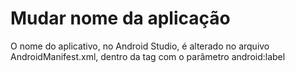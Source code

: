 # Mudar nome da aplicação

O nome do aplicativo, no Android Studio, é alterado no arquivo AndroidManifest.xml, dentro da tag <application> com o parâmetro android:label
